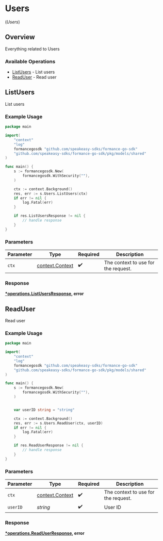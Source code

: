 # Users
(*Users*)

## Overview

Everything related to Users

### Available Operations

* [ListUsers](#listusers) - List users
* [ReadUser](#readuser) - Read user

## ListUsers

List users

### Example Usage

```go
package main

import(
	"context"
	"log"
	formancegosdk "github.com/speakeasy-sdks/formance-go-sdk"
	"github.com/speakeasy-sdks/formance-go-sdk/pkg/models/shared"
)

func main() {
    s := formancegosdk.New(
        formancegosdk.WithSecurity(""),
    )

    ctx := context.Background()
    res, err := s.Users.ListUsers(ctx)
    if err != nil {
        log.Fatal(err)
    }

    if res.ListUsersResponse != nil {
        // handle response
    }
}
```

### Parameters

| Parameter                                             | Type                                                  | Required                                              | Description                                           |
| ----------------------------------------------------- | ----------------------------------------------------- | ----------------------------------------------------- | ----------------------------------------------------- |
| `ctx`                                                 | [context.Context](https://pkg.go.dev/context#Context) | :heavy_check_mark:                                    | The context to use for the request.                   |


### Response

**[*operations.ListUsersResponse](../../models/operations/listusersresponse.md), error**


## ReadUser

Read user

### Example Usage

```go
package main

import(
	"context"
	"log"
	formancegosdk "github.com/speakeasy-sdks/formance-go-sdk"
	"github.com/speakeasy-sdks/formance-go-sdk/pkg/models/shared"
)

func main() {
    s := formancegosdk.New(
        formancegosdk.WithSecurity(""),
    )


    var userID string = "string"

    ctx := context.Background()
    res, err := s.Users.ReadUser(ctx, userID)
    if err != nil {
        log.Fatal(err)
    }

    if res.ReadUserResponse != nil {
        // handle response
    }
}
```

### Parameters

| Parameter                                             | Type                                                  | Required                                              | Description                                           |
| ----------------------------------------------------- | ----------------------------------------------------- | ----------------------------------------------------- | ----------------------------------------------------- |
| `ctx`                                                 | [context.Context](https://pkg.go.dev/context#Context) | :heavy_check_mark:                                    | The context to use for the request.                   |
| `userID`                                              | *string*                                              | :heavy_check_mark:                                    | User ID                                               |


### Response

**[*operations.ReadUserResponse](../../models/operations/readuserresponse.md), error**

